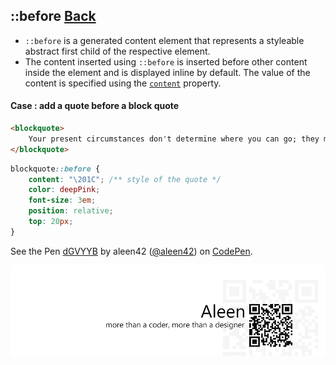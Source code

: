## ::before [**Back**](./../pseudoClass.md)

- `::before` is a generated content element that represents a styleable abstract first child of the respective element.
- The content inserted using `::before` is inserted before other content inside the element and is displayed inline by default. The value of the content is specified using the [`content`]() property.

#### Case : add a quote before a block quote

```html
<blockquote>
    Your present circumstances don't determine where you can go; they merely determine where you start.—Nido Qubein
</blockquote>
```

```css
blockquote::before {
    content: "\201C"; /** style of the quote */
    color: deepPink;
    font-size: 3em;
    position: relative;
    top: 20px;
}
```

<p data-height="266" data-theme-id="21735" data-slug-hash="dGVYYB" data-default-tab="result" data-user="aleen42" class='codepen'>See the Pen <a href='http://codepen.io/aleen42/pen/dGVYYB/'>dGVYYB</a> by aleen42 (<a href='http://codepen.io/aleen42'>@aleen42</a>) on <a href='http://codepen.io'>CodePen</a>.</p>
<script async src="//assets.codepen.io/assets/embed/ei.js"></script>

<a href="http://aleen42.github.io/" target="_blank" ><img src="./../../../pic/tail.gif"></a>